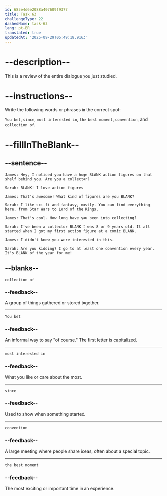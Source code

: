 ```yaml
---
id: 685e4d6e2088a407609f9377
title: Task 63
challengeType: 22
dashedName: task-63
lang: pt-BR
translated: true
updatedAt: '2025-09-29T05:49:18.916Z'
---
```


<!-- REVIEW -->

# --description--

This is a review of the entire dialogue you just studied.

# --instructions--

Write the following words or phrases in the correct spot:

`You bet`, `since`, `most interested in`, `the best moment`, `convention`, and `collection of`.

# --fillInTheBlank--

## --sentence--

`James: Hey, I noticed you have a huge BLANK action figures on that shelf behind you. Are you a collector?`

`Sarah: BLANK! I love action figures.`

`James: That's awesome! What kind of figures are you BLANK?`

`Sarah: I like sci-fi and fantasy, mostly. You can find everything here, from Star Wars to Lord of the Rings.`

`James: That's cool. How long have you been into collecting?`

`Sarah: I've been a collector BLANK I was 8 or 9 years old. It all started when I got my first action figure at a comic BLANK.`

`James: I didn't know you were interested in this.`

`Sarah: Are you kidding? I go to at least one convention every year. It's BLANK of the year for me!`

## --blanks--

`collection of`

### --feedback--

A group of things gathered or stored together.

---

`You bet`

### --feedback--

An informal way to say "of course." The first letter is capitalized.

---

`most interested in`

### --feedback--

What you like or care about the most.

---

`since`

### --feedback--

Used to show when something started.

---

`convention`

### --feedback--

A large meeting where people share ideas, often about a special topic.

---

`the best moment`

### --feedback--

The most exciting or important time in an experience.
